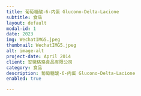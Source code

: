 ```yaml
---
title: 葡萄糖酸-6-内蛋 Glucono-Delta-Lacione
subtitle: 食品
layout: default
modal-id: 1
date: 2023
img: WechatIMG5.jpeg
thumbnail: WechatIMG5.jpeg
alt: image-alt
project-date: April 2014
client: 安徽珞珞食品有限公司
category: 食品
description: 葡萄糖酸-6-内蛋 Glucono-Delta-Lacione
enabled: true

---
```

